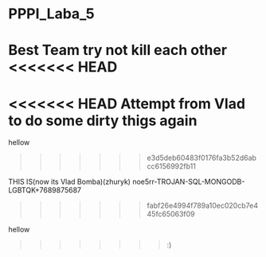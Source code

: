 # PPPI_Laba_5
Best Team try not kill each other
<<<<<<< HEAD
=======
<<<<<<< HEAD
Attempt from Vlad to do some dirty thigs again
=======

hellow 
>>>>>>> e3d5deb60483f0176fa3b52d6abcc6156992fb11

THIS IS(now its Vlad Bomba)(zhuryk) noe5rr-TROJAN-SQL-MONGODB-LGBTQK+7689875687


>>>>>>> fabf26e4994f789a10ec020cb7e445fc65063f09




hellow 
>>>>>>>>:)